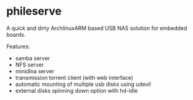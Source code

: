 # phileserve
A quick and dirty ArchlinuxARM based USB NAS solution for embedded boards. 

Features:

- samba server 
- NFS server
- minidlna server
- transmission torrent client (with web interface)
- automatic mounting of multiple usb disks using udevil
- external disks spinning down option with hd-idle
